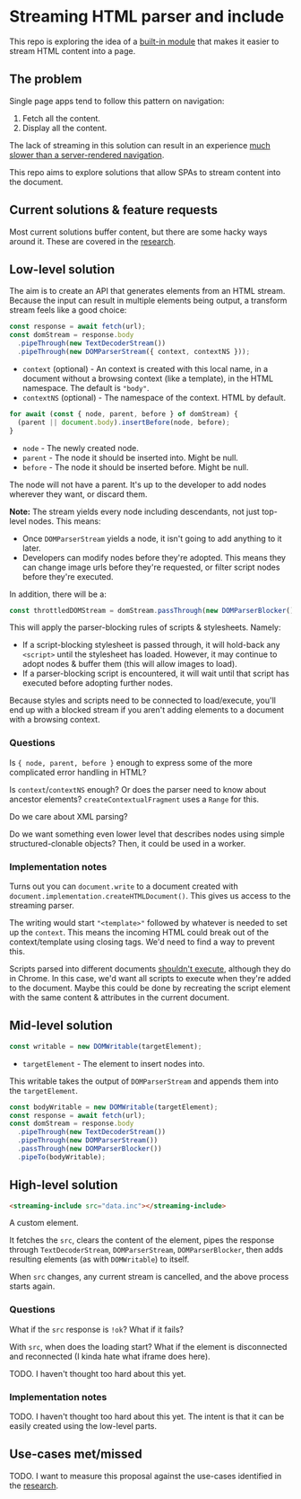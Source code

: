 # Streaming HTML parser and include

This repo is exploring the idea of a [built-in module](https://github.com/tc39/ecma262/issues/395) that makes it easier to stream HTML content into a page.

## The problem

Single page apps tend to follow this pattern on navigation:

1. Fetch all the content.
1. Display all the content.

The lack of streaming in this solution can result in an experience [much slower than a server-rendered navigation](https://www.youtube.com/watch?v=4zG0AZRZD6Q).

This repo aims to explore solutions that allow SPAs to stream content into the document.

## Current solutions & feature requests

Most current solutions buffer content, but there are some hacky ways around it. These are covered in the [research](research.md).

## Low-level solution

The aim is to create an API that generates elements from an HTML stream. Because the input can result in multiple elements being output, a transform stream feels like a good choice:

```js
const response = await fetch(url);
const domStream = response.body
  .pipeThrough(new TextDecoderStream())
  .pipeThrough(new DOMParserStream({ context, contextNS }));
```

* `context` (optional) - An context is created with this local name, in a document without a browsing context (like a template), in the HTML namespace. The default is `"body"`.
* `contextNS` (optional) - The namespace of the context. HTML by default.

```js
for await (const { node, parent, before } of domStream) {
  (parent || document.body).insertBefore(node, before);
}
```

* `node` - The newly created node.
* `parent` - The node it should be inserted into. Might be null.
* `before` - The node it should be inserted before. Might be null.

The node will not have a parent. It's up to the developer to add nodes wherever they want, or discard them.

**Note:** The stream yields every node including descendants, not just top-level nodes. This means:

* Once `DOMParserStream` yields a node, it isn't going to add anything to it later.
* Developers can modify nodes before they're adopted. This means they can change image urls before they're requested, or filter script nodes before they're executed.

In addition, there will be a:

```js
const throttledDOMStream = domStream.passThrough(new DOMParserBlocker());
```

This will apply the parser-blocking rules of scripts & stylesheets. Namely:

* If a script-blocking stylesheet is passed through, it will hold-back any `<script>` until the stylesheet has loaded. However, it may continue to adopt nodes & buffer them (this will allow images to load).
* If a parser-blocking script is encountered, it will wait until that script has executed before adopting further nodes.

Because styles and scripts need to be connected to load/execute, you'll end up with a blocked stream if you aren't adding elements to a document with a browsing context.

### Questions

Is `{ node, parent, before }` enough to express some of the more complicated error handling in HTML?

Is `context`/`contextNS` enough? Or does the parser need to know about ancestor elements? `createContextualFragment` uses a `Range` for this.

Do we care about XML parsing?

Do we want something even lower level that describes nodes using simple structured-clonable objects? Then, it could be used in a worker.

### Implementation notes

Turns out you can `document.write` to a document created with `document.implementation.createHTMLDocument()`. This gives us access to the streaming parser.

The writing would start `"<template>"` followed by whatever is needed to set up the `context`. This means the incoming HTML could break out of the context/template using closing tags. We'd need to find a way to prevent this.

Scripts parsed into different documents [shouldn't execute](https://html.spec.whatwg.org/multipage/parsing.html#scripts-that-modify-the-page-as-it-is-being-parsed), although they do in Chrome. In this case, we'd want all scripts to execute when they're added to the document. Maybe this could be done by recreating the script element with the same content & attributes in the current document.

## Mid-level solution

```js
const writable = new DOMWritable(targetElement);
```

* `targetElement` - The element to insert nodes into.

This writable takes the output of `DOMParserStream` and appends them into the `targetElement`.

```js
const bodyWritable = new DOMWritable(targetElement);
const response = await fetch(url);
const domStream = response.body
  .pipeThrough(new TextDecoderStream())
  .pipeThrough(new DOMParserStream())
  .passThrough(new DOMParserBlocker())
  .pipeTo(bodyWritable);
```

## High-level solution

```html
<streaming-include src="data.inc"></streaming-include>
```

A custom element.

It fetches the `src`, clears the content of the element, pipes the response through `TextDecoderStream`, `DOMParserStream`, `DOMParserBlocker`, then adds resulting elements (as with `DOMWritable`) to itself.

When `src` changes, any current stream is cancelled, and the above process starts again.

### Questions

What if the `src` response is `!ok`? What if it fails?

With `src`, when does the loading start? What if the element is disconnected and reconnected (I kinda hate what iframe does here).

TODO. I haven't thought too hard about this yet.

### Implementation notes

TODO. I haven't thought too hard about this yet. The intent is that it can be easily created using the low-level parts.

## Use-cases met/missed

TODO. I want to measure this proposal against the use-cases identified in the [research](research.md).

